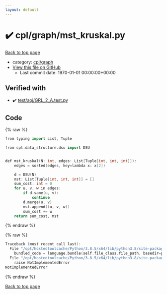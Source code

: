 ```yaml
---
layout: default
---
```


<!-- mathjax config similar to math.stackexchange -->
<script type="text/javascript" async
  src="https://cdnjs.cloudflare.com/ajax/libs/mathjax/2.7.5/MathJax.js?config=TeX-MML-AM_CHTML">
</script>
<script type="text/x-mathjax-config">
  MathJax.Hub.Config({
    TeX: { equationNumbers: { autoNumber: "AMS" }},
    tex2jax: {
      inlineMath: [ ['$','$'] ],
      processEscapes: true
    },
    "HTML-CSS": { matchFontHeight: false },
    displayAlign: "left",
    displayIndent: "2em"
  });
</script>

<script type="text/javascript" src="https://cdnjs.cloudflare.com/ajax/libs/jquery/3.4.1/jquery.min.js"></script>
<script src="https://cdn.jsdelivr.net/npm/jquery-balloon-js@1.1.2/jquery.balloon.min.js" integrity="sha256-ZEYs9VrgAeNuPvs15E39OsyOJaIkXEEt10fzxJ20+2I=" crossorigin="anonymous"></script>
<script type="text/javascript" src="../../../assets/js/copy-button.js"></script>
<link rel="stylesheet" href="../../../assets/css/copy-button.css" />


# :heavy_check_mark: cpl/graph/mst_kruskal.py

<a href="../../../index.html">Back to top page</a>

* category: <a href="../../../index.html#05f98b83664ba3f3f99f8f8001fd60c2">cpl/graph</a>
* <a href="{{ site.github.repository_url }}/blob/master/cpl/graph/mst_kruskal.py">View this file on GitHub</a>
    - Last commit date: 1970-01-01 00:00:00+00:00




## Verified with

* :heavy_check_mark: <a href="../../../verify/test/aoj/GRL_2_A.test.py.html">test/aoj/GRL_2_A.test.py</a>


## Code

<a id="unbundled"></a>
{% raw %}
```cpp
from typing import List, Tuple

from cpl.data_structure.dsu import DSU


def mst_kruskal(N: int, edges: List[Tuple[int, int, int]]):
    edges = sorted(edges, key=lambda x: x[2])

    d = DSU(N)
    mst: List[Tuple[int, int, int]] = []
    sum_cost: int = 0
    for u, v, w in edges:
        if d.same(u, v):
            continue
        d.merge(u, v)
        mst.append((u, v, w))
        sum_cost += w
    return sum_cost, mst

```
{% endraw %}

<a id="bundled"></a>
{% raw %}
```cpp
Traceback (most recent call last):
  File "/opt/hostedtoolcache/Python/3.8.5/x64/lib/python3.8/site-packages/onlinejudge_verify/docs.py", line 349, in write_contents
    bundled_code = language.bundle(self.file_class.file_path, basedir=pathlib.Path.cwd())
  File "/opt/hostedtoolcache/Python/3.8.5/x64/lib/python3.8/site-packages/onlinejudge_verify/languages/python.py", line 84, in bundle
    raise NotImplementedError
NotImplementedError

```
{% endraw %}

<a href="../../../index.html">Back to top page</a>

